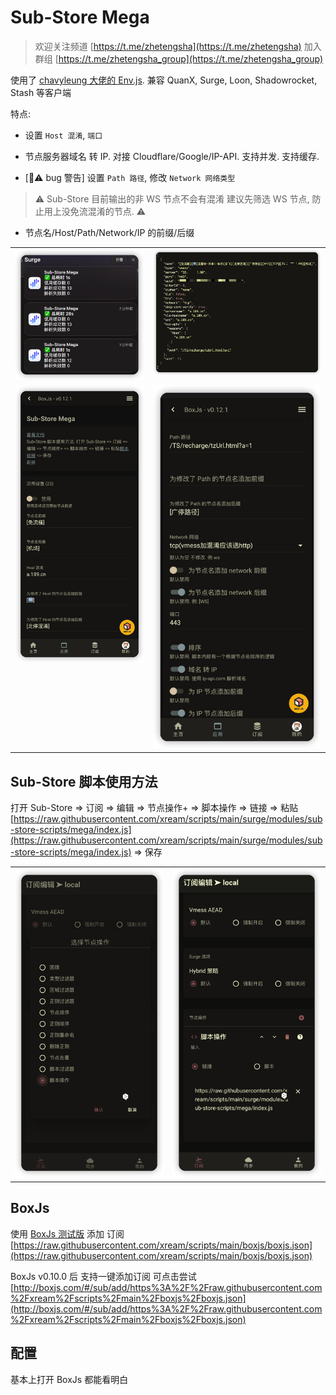 # Sub-Store Mega

> 欢迎关注频道 [https://t.me/zhetengsha](https://t.me/zhetengsha) 加入群组 [https://t.me/zhetengsha_group](https://t.me/zhetengsha_group)

使用了 [chavyleung 大佬的 Env.js](https://github.com/chavyleung/scripts/blob/master/Env.js). 兼容 QuanX, Surge, Loon, Shadowrocket, Stash 等客户端

特点:

- 设置 `Host 混淆`, `端口`

- 节点服务器域名 转 IP. 对接 Cloudflare/Google/IP-API. 支持并发. 支持缓存.

- [🐞⚠️ bug 警告] 设置 `Path 路径`, 修改 `Network 网络类型`

> ⚠️ Sub-Store 目前输出的非 WS 节点不会有混淆 建议先筛选 WS 节点, 防止用上没免流混淆的节点. ⚠️

- 节点名/Host/Path/Network/IP 的前缀/后缀

<table>
  <tr>
    <td valign="top"><img src="screenshots/7.png"></td>
    <td valign="top"><img src="screenshots/1.png"></td>
  </tr>
  <tr>
    <td valign="top"><img src="screenshots/2.png"></td>
    <td valign="top"><img src="screenshots/3.png"></td>
  </tr>
</table>

## Sub-Store 脚本使用方法

打开 Sub-Store => 订阅 => 编辑 => 节点操作+ => 脚本操作 => 链接 => 粘贴 [https://raw.githubusercontent.com/xream/scripts/main/surge/modules/sub-store-scripts/mega/index.js](https://raw.githubusercontent.com/xream/scripts/main/surge/modules/sub-store-scripts/mega/index.js) => 保存

<table>
  <tr>
    <td valign="top"><img src="screenshots/5.png"></td>
    <td valign="top"><img src="screenshots/6.png"></td>
  </tr>
  
</table>

## BoxJs

使用 [BoxJs 测试版](https://chavyleung.gitbook.io/boxjs) 添加 订阅 [https://raw.githubusercontent.com/xream/scripts/main/boxjs/boxjs.json](https://raw.githubusercontent.com/xream/scripts/main/boxjs/boxjs.json)

BoxJs v0.10.0 后 支持一键添加订阅 可点击尝试 [http://boxjs.com/#/sub/add/https%3A%2F%2Fraw.githubusercontent.com%2Fxream%2Fscripts%2Fmain%2Fboxjs%2Fboxjs.json](http://boxjs.com/#/sub/add/https%3A%2F%2Fraw.githubusercontent.com%2Fxream%2Fscripts%2Fmain%2Fboxjs%2Fboxjs.json)

## 配置

基本上打开 BoxJs 都能看明白
